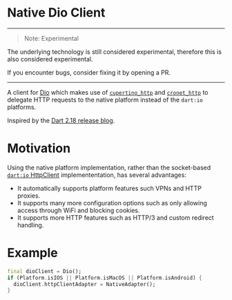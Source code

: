 # Native Dio Client

----

> Note: Experimental

The underlying technology is still considered experimental, therefore this
is also considered experimental.

If you encounter bugs, consider fixing it by opening a PR.

----


A client for [Dio](https://pub.dev/packages/dio) which makes use of [`cupertino_http`](https://pub.dev/packages/cupertino_http) and [`cronet_http`](https://pub.dev/packages/cronet_http) to delegate HTTP requests to the native platform instead of the `dart:io` platforms.

Inspired by the [Dart 2.18 release blog](https://medium.com/dartlang/dart-2-18-f4b3101f146c).

# Motivation

Using the native platform implementation, rather than the socket-based [`dart:io` HttpClient](https://api.dart.dev/stable/dart-io/HttpClient-class.html) implemententation, has several advantages:

- It automatically supports platform features such VPNs and HTTP proxies.
- It supports many more configuration options such as only allowing access through WiFi and blocking cookies.
- It supports more HTTP features such as HTTP/3 and custom redirect handling.

# Example

```dart
final dioClient = Dio();
if (Platform.isIOS || Platform.isMacOS || Platform.isAndroid) {
  dioClient.httpClientAdapter = NativeAdapter();
}
```
